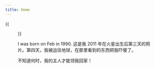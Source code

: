 ```yaml
---
title: Home
---
```


{{<figure src="/images/image.jpg" width="450">}}

I was born on Feb in 1990. 
这是我 2011 年在火星出生后第三天的照片。第四天，我被运往地球，在那里看到的东西把我吓傻了。

不知道何时，我的主人才能领我回家！
